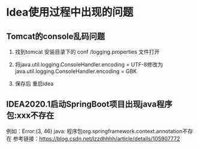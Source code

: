 # Idea使用过程中出现的问题

## Tomcat的console乱码问题

1. 找到tomcat 安装目录下的 conf /logging.properties 文件打开

2. 将java.util.logging.ConsoleHandler.encoding = UTF-8修改为java.util.logging.ConsoleHandler.encoding = GBK

3. 保存后 重启idea

## IDEA2020.1启动SpringBoot项目出现java程序包:xxx不存在
例如：Error:(3, 46) java: 程序包org.springframework.context.annotation不存在
参考链接：https://blog.csdn.net/lzzdhhhh/article/details/105907772
